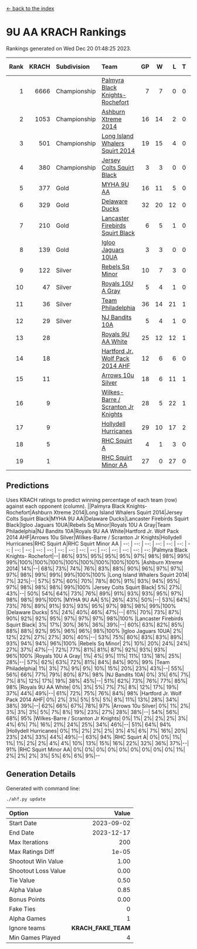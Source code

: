 [<- back to the index](readme.md)
# 9U AA KRACH Rankings
Rankings generated on Wed Dec 20 01:48:25 2023.

Rank|KRACH|Subdivision|Team|GP|W|L|T|OTW|OTL|SoS|Exp Wins|Win Diff
---:|---:|:---|:---|---:|---:|---:|---:|---:|---:|---:|---:|---:
1|6666|Championship|[Palmyra Black Knights- Rochefort](https://gamesheetstats.com/seasons/3659/teams/140260/schedule)|7|7|0|0|0|0|135|7.8|-0.0
2|1053|Championship|[Ashburn Xtreme 2014](https://gamesheetstats.com/seasons/3659/teams/140217/schedule)|16|14|2|0|0|0|178|14.9|0.0
3|501|Championship|[Long Island Whalers Squirt 2014](https://gamesheetstats.com/seasons/3659/teams/140221/schedule)|19|15|4|0|1|0|219|15.9|0.0
4|380|Championship|[Jersey Colts Squirt Black](https://gamesheetstats.com/seasons/3659/teams/140254/schedule)|3|3|0|0|0|0|15|3.9|0.0
5|377|Gold|[MYHA 9U AA](https://gamesheetstats.com/seasons/3659/teams/140222/schedule)|16|11|5|0|2|0|256|11.9|0.0
6|329|Gold|[Delaware Ducks](https://gamesheetstats.com/seasons/3659/teams/140218/schedule)|32|20|12|0|0|3|859|20.8|-0.0
7|210|Gold|[Lancaster Firebirds Squirt Black](https://gamesheetstats.com/seasons/3659/teams/140256/schedule)|6|5|1|0|0|0|66|5.9|0.0
8|139|Gold|[Igloo Jaguars 10UA](https://gamesheetstats.com/seasons/3659/teams/140253/schedule)|3|3|0|0|0|0|5|3.9|0.0
9|122|Silver|[Rebels Sq Minor](https://gamesheetstats.com/seasons/3659/teams/140223/schedule)|10|7|3|0|1|1|166|7.9|0.0
10|47|Silver|[Royals 10U A Gray](https://gamesheetstats.com/seasons/3659/teams/140262/schedule)|5|4|1|0|0|0|13|4.9|0.0
11|36|Silver|[Team Philadelphia](https://gamesheetstats.com/seasons/3659/teams/140226/schedule)|36|14|21|1|2|1|583|15.4|0.0
12|29|Silver|[NJ Bandits 10A](https://gamesheetstats.com/seasons/3659/teams/140259/schedule)|5|4|1|0|0|0|10|4.9|0.0
13|28||[Royals 9U AA White](https://gamesheetstats.com/seasons/3659/teams/140225/schedule)|25|12|12|1|0|0|153|13.4|0.0
14|18||[Hartford Jr. Wolf Pack 2014 AHF](https://gamesheetstats.com/seasons/3659/teams/140219/schedule)|12|6|6|0|0|0|125|6.9|0.0
15|11||[Arrows 10u Silver](https://gamesheetstats.com/seasons/3659/teams/140216/schedule)|18|6|11|1|0|0|134|7.4|0.0
16|9||[Wilkes-Barre / Scranton Jr Knights](https://gamesheetstats.com/seasons/3659/teams/140228/schedule)|28|5|22|1|0|1|630|6.4|0.0
17|9||[Hollydell Hurricanes](https://gamesheetstats.com/seasons/3659/teams/140220/schedule)|29|10|17|2|0|0|86|11.9|0.0
18|5||[RHC Squirt A](https://gamesheetstats.com/seasons/3659/teams/140261/schedule)|4|1|3|0|0|0|12|1.9|0.0
19|1||[RHC Squirt Minor AA](https://gamesheetstats.com/seasons/3659/teams/140224/schedule)|27|0|27|0|0|0|98|0.9|0.0

## Predictions
Uses KRACH ratings to predict winning percentage of each team (row) against each opponent (column).
||Palmyra Black Knights- Rochefort|Ashburn Xtreme 2014|Long Island Whalers Squirt 2014|Jersey Colts Squirt Black|MYHA 9U AA|Delaware Ducks|Lancaster Firebirds Squirt Black|Igloo Jaguars 10UA|Rebels Sq Minor|Royals 10U A Gray|Team Philadelphia|NJ Bandits 10A|Royals 9U AA White|Hartford Jr. Wolf Pack 2014 AHF|Arrows 10u Silver|Wilkes-Barre / Scranton Jr Knights|Hollydell Hurricanes|RHC Squirt A|RHC Squirt Minor AA
| --: | --: | --: | --: | --: | --: | --: | --: | --: | --: | --: | --: | --: | --: | --: | --: | --: | --: | --: | --: 
|Palmyra Black Knights- Rochefort|--| 86%| 93%| 95%| 95%| 95%| 97%| 98%| 98%| 99%| 99%|100%|100%|100%|100%|100%|100%|100%|100%
|Ashburn Xtreme 2014| 14%|--| 68%| 73%| 74%| 76%| 83%| 88%| 90%| 96%| 97%| 97%| 97%| 98%| 99%| 99%| 99%|100%|100%
|Long Island Whalers Squirt 2014|  7%| 32%|--| 57%| 57%| 60%| 70%| 78%| 80%| 91%| 93%| 94%| 95%| 97%| 98%| 98%| 98%| 99%|100%
|Jersey Colts Squirt Black|  5%| 27%| 43%|--| 50%| 54%| 64%| 73%| 76%| 89%| 91%| 93%| 93%| 95%| 97%| 98%| 98%| 99%|100%
|MYHA 9U AA|  5%| 26%| 43%| 50%|--| 53%| 64%| 73%| 76%| 89%| 91%| 93%| 93%| 95%| 97%| 98%| 98%| 99%|100%
|Delaware Ducks|  5%| 24%| 40%| 46%| 47%|--| 61%| 70%| 73%| 87%| 90%| 92%| 92%| 95%| 97%| 97%| 97%| 98%|100%
|Lancaster Firebirds Squirt Black|  3%| 17%| 30%| 36%| 36%| 39%|--| 60%| 63%| 82%| 85%| 88%| 88%| 92%| 95%| 96%| 96%| 98%|100%
|Igloo Jaguars 10UA|  2%| 12%| 22%| 27%| 27%| 30%| 40%|--| 53%| 75%| 80%| 83%| 83%| 89%| 93%| 94%| 94%| 96%|100%
|Rebels Sq Minor|  2%| 10%| 20%| 24%| 24%| 27%| 37%| 47%|--| 72%| 77%| 81%| 81%| 87%| 92%| 93%| 93%| 96%|100%
|Royals 10U A Gray|  1%|  4%|  9%| 11%| 11%| 13%| 18%| 25%| 28%|--| 57%| 62%| 63%| 72%| 81%| 84%| 84%| 90%| 99%
|Team Philadelphia|  1%|  3%|  7%|  9%|  9%| 10%| 15%| 20%| 23%| 43%|--| 55%| 56%| 66%| 77%| 79%| 80%| 87%| 98%
|NJ Bandits 10A|  0%|  3%|  6%|  7%|  7%|  8%| 12%| 17%| 19%| 38%| 45%|--| 51%| 62%| 73%| 76%| 77%| 85%| 98%
|Royals 9U AA White|  0%|  3%|  5%|  7%|  7%|  8%| 12%| 17%| 19%| 37%| 44%| 49%|--| 61%| 72%| 75%| 76%| 84%| 98%
|Hartford Jr. Wolf Pack 2014 AHF|  0%|  2%|  3%|  5%|  5%|  5%|  8%| 11%| 13%| 28%| 34%| 38%| 39%|--| 62%| 66%| 67%| 78%| 97%
|Arrows 10u Silver|  0%|  1%|  2%|  3%|  3%|  3%|  5%|  7%|  8%| 19%| 23%| 27%| 28%| 38%|--| 54%| 56%| 68%| 95%
|Wilkes-Barre / Scranton Jr Knights|  0%|  1%|  2%|  2%|  2%|  3%|  4%|  6%|  7%| 16%| 21%| 24%| 25%| 34%| 46%|--| 51%| 64%| 94%
|Hollydell Hurricanes|  0%|  1%|  2%|  2%|  2%|  3%|  4%|  6%|  7%| 16%| 20%| 23%| 24%| 33%| 44%| 49%|--| 63%| 94%
|RHC Squirt A|  0%|  0%|  1%|  1%|  1%|  2%|  2%|  4%|  4%| 10%| 13%| 15%| 16%| 22%| 32%| 36%| 37%|--| 91%
|RHC Squirt Minor AA|  0%|  0%|  0%|  0%|  0%|  0%|  0%|  0%|  0%|  1%|  2%|  2%|  2%|  3%|  5%|  6%|  6%|  9%|--

## Generation Details

Generated with command line:
```
./ahf.py update
```

| Option | Value |
| :----- | ----: |
| Start Date | 2023-09-02 |
| End Date | 2023-12-17 |
| Max Iterations | 200 |
| Max Ratings Diff | 1e-05 |
| Shootout Win Value | 1.00 |
| Shootout Loss Value | 0.00 |
| Tie Value | 0.50 |
| Alpha Value | 0.85 |
| Bonus Points | 0.00 |
| Fake Ties | 0 |
| Alpha Games | 1 |
| Ignore teams | __KRACH_FAKE_TEAM__ |
| Min Games Played | 4 |

